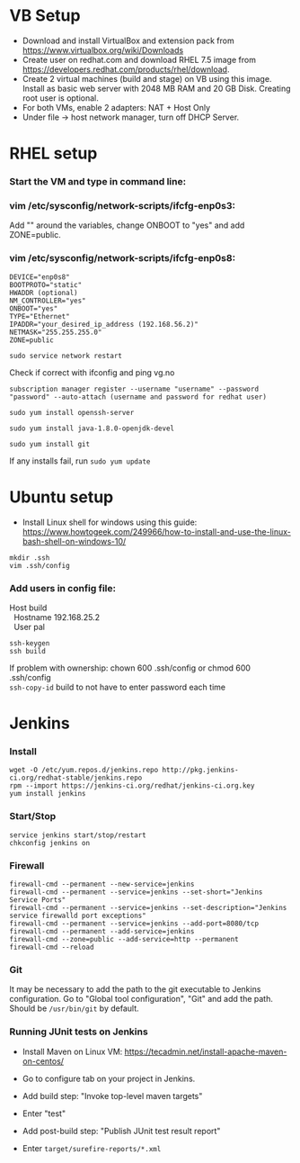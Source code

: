# VB Setup

* Download and install VirtualBox and extension pack from https://www.virtualbox.org/wiki/Downloads  
* Create user on redhat.com and download RHEL 7.5 image from https://developers.redhat.com/products/rhel/download.  
* Create 2 virtual machines  (build and stage) on VB using this image. Install as basic web server with 2048 MB RAM and 20 GB Disk.
Creating root user is optional.  
* For both VMs, enable 2 adapters: NAT + Host Only  
* Under file -> host network manager, turn off DHCP Server.  

# RHEL setup

### Start the VM and type in command line:

### vim /etc/sysconfig/network-scripts/ifcfg-enp0s3:  
Add "" around the variables, change ONBOOT to "yes" and add ZONE=public.  

### vim /etc/sysconfig/network-scripts/ifcfg-enp0s8:
```
DEVICE="enp0s8"  
BOOTPROTO="static"  
HWADDR (optional)  
NM_CONTROLLER="yes"  
ONBOOT="yes"  
TYPE="Ethernet"  
IPADDR="your_desired_ip_address (192.168.56.2)"  
NETMASK="255.255.255.0"  
ZONE=public  
```
```
sudo service network restart
```
Check if correct with ifconfig and ping vg.no

```
subscription manager register --username "username" --password "password" --auto-attach (username and password for redhat user)

sudo yum install openssh-server

sudo yum install java-1.8.0-openjdk-devel

sudo yum install git
```

If any installs fail, run `sudo yum update`

# Ubuntu setup

* Install Linux shell for windows using this guide: https://www.howtogeek.com/249966/how-to-install-and-use-the-linux-bash-shell-on-windows-10/
```
mkdir .ssh  
vim .ssh/config  
```
### Add users in config file:  
Host build  
  &nbsp;&nbsp;Hostname 192.168.25.2  
  &nbsp;&nbsp;User pal  
```
ssh-keygen  
ssh build  
```
If problem with ownership: chown 600 .ssh/config or chmod 600 .ssh/config  
`ssh-copy-id` build to not have to enter password each time  

# Jenkins

### Install
```
wget -O /etc/yum.repos.d/jenkins.repo http://pkg.jenkins-ci.org/redhat-stable/jenkins.repo
rpm --import https://jenkins-ci.org/redhat/jenkins-ci.org.key
yum install jenkins
```

### Start/Stop
```
service jenkins start/stop/restart
chkconfig jenkins on
```

### Firewall
```
firewall-cmd --permanent --new-service=jenkins
firewall-cmd --permanent --service=jenkins --set-short="Jenkins Service Ports"
firewall-cmd --permanent --service=jenkins --set-description="Jenkins service firewalld port exceptions"
firewall-cmd --permanent --service=jenkins --add-port=8080/tcp
firewall-cmd --permanent --add-service=jenkins
firewall-cmd --zone=public --add-service=http --permanent
firewall-cmd --reload
```

### Git

It may be necessary to add the path to the git executable to Jenkins configuration. Go to "Global tool configuration", "Git" and add the path. Should be `/usr/bin/git` by default.

### Running JUnit tests on Jenkins

* Install Maven on Linux VM: https://tecadmin.net/install-apache-maven-on-centos/  
* Go to configure tab on your project in Jenkins.  
* Add build step: "Invoke top-level maven targets"
* Enter "test"  

* Add post-build step: "Publish JUnit test result report"  
* Enter `target/surefire-reports/*.xml`
